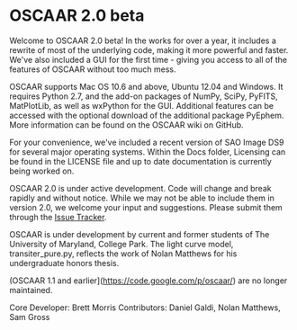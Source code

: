 OSCAAR 2.0 beta
================================

Welcome to OSCAAR 2.0 beta! In the works for over a year, it includes a rewrite of most of the underlying code, making it more powerful and faster. We've also included a GUI for the first time - giving you access to all of the features of OSCAAR without too much mess. 

OSCAAR supports Mac OS 10.6 and above, Ubuntu 12.04 and Windows. It requires Python 2.7, and the add-on packages of NumPy, SciPy, PyFITS, MatPlotLib, as well as wxPython for the GUI. Additional features can be accessed with the optional download of the additional package PyEphem. More information can be found on the OSCAAR wiki on GitHub.

For your convenience, we've included a recent version of SAO Image DS9 for several major operating systems. Within the Docs folder, Licensing can be found in the LICENSE file and up to date documentation is currently being worked on.

OSCAAR 2.0 is under active development. Code will change and break rapidly and without notice. While we may not be able to include them in version 2.0, we welcome your input and suggestions. Please submit them through the [Issue Tracker](https://github.com/OSCAAR/OSCAAR/issues).

OSCAAR is under development by current and former students of The University of Maryland, College Park. The light curve model, transiter_pure.py, reflects the work of Nolan Matthews for his undergraduate honors thesis. 

(OSCAAR 1.1 and earlier](https://code.google.com/p/oscaar/) are no longer maintained.


Core Developer: Brett Morris
Contributors: Daniel Galdi, Nolan Matthews, Sam Gross
